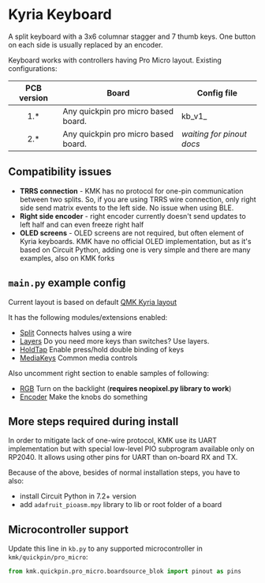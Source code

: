 # Kyria Keyboard

A split keyboard with a 3x6 columnar stagger and 7 thumb keys. One button on each side is usually replaced by an
encoder.

Keyboard works with controllers having Pro Micro layout. Existing configurations:

| PCB version | Board                               | Config file               |
|:-----------:|-------------------------------------|---------------------------|
|     1.*     | Any quickpin pro micro based board. | kb_v1_                    |
|     2.*     | Any quickpin pro micro based board. | _waiting for pinout docs_ |

## Compatibility issues

- **TRRS connection** - KMK has no protocol for one-pin communication between two splits. So, if you are using TRRS wire
  connection, only right side send matrix events to the left side. No issue when using BLE.
- **Right side encoder** - right encoder currently doesn't send updates to left half and can even freeze right half
- **OLED screens** - OLED screens are not required, but often element of Kyria keyboards. KMK have no official OLED
  implementation, but as it's based on Circuit Python, adding one is very simple and there are many examples, also on
  KMK forks

## `main.py` example config

Current layout is based on default [QMK Kyria layout](https://config.qmk.fm/#/splitkb/kyria/rev1/LAYOUT)

It has the following modules/extensions enabled:

- [Split](/docs/en/split_keyboards.md) Connects halves using a wire
- [Layers](/docs/en/layers.md) Do you need more keys than switches? Use
  layers.
- [HoldTap](/docs/en/holdtap.md) Enable press/hold double binding of keys
- [MediaKeys](/docs/en/media_keys.md) Common media controls

Also uncomment right section to enable samples of following:

- [RGB](/docs/en/rgb.md) Turn on the backlight (**requires neopixel.py
  library to work**)
- [Encoder](docs/encoder.md) Make the knobs do something

## More steps required during install

In order to mitigate lack of one-wire protocol, KMK use its UART implementation but with special low-level PIO
subprogram available only on RP2040. It allows using other pins for UART than on-board RX and TX.

Because of the above, besides of normal installation steps, you have to also:

- install Circuit Python in 7.2+ version
- add `adafruit_pioasm.mpy` library to lib or root folder of a board

## Microcontroller support

Update this line in `kb.py` to any supported microcontroller in `kmk/quickpin/pro_micro`:

```python
from kmk.quickpin.pro_micro.boardsource_blok import pinout as pins
```
